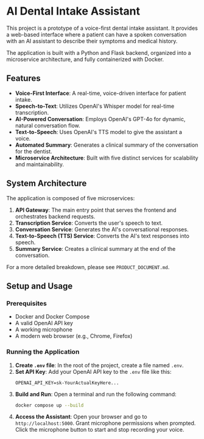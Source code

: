 # AI Dental Intake Assistant

This project is a prototype of a voice-first dental intake assistant. It provides a web-based interface where a patient can have a spoken conversation with an AI assistant to describe their symptoms and medical history.

The application is built with a Python and Flask backend, organized into a microservice architecture, and fully containerized with Docker.

## Features

- **Voice-First Interface**: A real-time, voice-driven interface for patient intake.
- **Speech-to-Text**: Utilizes OpenAI's Whisper model for real-time transcription.
- **AI-Powered Conversation**: Employs OpenAI's GPT-4o for dynamic, natural conversation flow.
- **Text-to-Speech**: Uses OpenAI's TTS model to give the assistant a voice.
- **Automated Summary**: Generates a clinical summary of the conversation for the dentist.
- **Microservice Architecture**: Built with five distinct services for scalability and maintainability.

## System Architecture

The application is composed of five microservices:
1.  **API Gateway**: The main entry point that serves the frontend and orchestrates backend requests.
2.  **Transcription Service**: Converts the user's speech to text.
3.  **Conversation Service**: Generates the AI's conversational responses.
4.  **Text-to-Speech (TTS) Service**: Converts the AI's text responses into speech.
5.  **Summary Service**: Creates a clinical summary at the end of the conversation.

For a more detailed breakdown, please see `PRODUCT_DOCUMENT.md`.

## Setup and Usage

### Prerequisites

*   Docker and Docker Compose
*   A valid OpenAI API key
*   A working microphone
*   A modern web browser (e.g., Chrome, Firefox)

### Running the Application

1.  **Create `.env` file**: In the root of the project, create a file named `.env`.
2.  **Set API Key**: Add your OpenAI API key to the `.env` file like this:
    ```
    OPENAI_API_KEY=sk-YourActualKeyHere...
    ```
3.  **Build and Run**: Open a terminal and run the following command:
    ```bash
    docker compose up --build
    ```
4.  **Access the Assistant**: Open your browser and go to `http://localhost:5000`. Grant microphone permissions when prompted. Click the microphone button to start and stop recording your voice.
